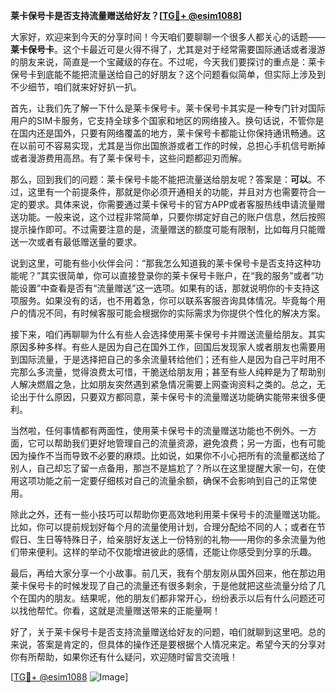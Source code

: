 **莱卡保号卡是否支持流量赠送给好友？[[TG💪+ @esim1088](https://t.me/s/esim1088)]**

大家好，欢迎来到今天的分享时间！今天咱们要聊聊一个很多人都关心的话题——**莱卡保号卡**。这个卡最近可是火得不得了，尤其是对于经常需要国际通话或者漫游的朋友来说，简直是一个宝藏级的存在。不过呢，今天我们要探讨的重点是：莱卡保号卡到底能不能把流量送给自己的好朋友？这个问题看似简单，但实际上涉及到不少细节，咱们就来好好扒一扒。

首先，让我们先了解一下什么是莱卡保号卡。莱卡保号卡其实是一种专门针对国际用户的SIM卡服务，它支持全球多个国家和地区的网络接入。换句话说，不管你是在国内还是国外，只要有网络覆盖的地方，莱卡保号卡都能让你保持通讯畅通。这在以前可不容易实现，尤其是当你出国旅游或者工作的时候，总担心手机信号断掉或者漫游费用高昂。有了莱卡保号卡，这些问题都迎刃而解。

那么，回到我们的问题：莱卡保号卡能不能把流量送给朋友呢？答案是：**可以**。不过，这里有一个前提条件，那就是你必须开通相关的功能，并且对方也需要符合一定的要求。具体来说，你需要通过莱卡保号卡的官方APP或者客服热线申请流量赠送功能。一般来说，这个过程非常简单，只要你绑定好自己的账户信息，然后按照提示操作即可。不过需要注意的是，流量赠送的额度可能有限制，比如每月只能赠送一次或者有最低赠送量的要求。

说到这里，可能有些小伙伴会问：“那我怎么知道我的莱卡保号卡是否支持这种功能呢？”其实很简单，你可以直接登录你的莱卡保号卡账户，在“我的服务”或者“功能设置”中查看是否有“流量赠送”这一选项。如果有的话，那就说明你的卡支持这项服务。如果没有的话，也不用着急，你可以联系客服咨询具体情况。毕竟每个用户的情况不同，有时候客服可能会根据你的实际需求为你提供个性化的解决方案。

接下来，咱们再聊聊为什么有些人会选择使用莱卡保号卡并赠送流量给朋友。其实原因多种多样。有些人是因为自己在国外工作，回国后发现家人或者朋友也需要用到国际流量，于是选择把自己的多余流量转给他们；还有些人是因为自己平时用不完那么多流量，觉得浪费太可惜，干脆送给朋友用；甚至有些人纯粹是为了帮助别人解决燃眉之急，比如朋友突然遇到紧急情况需要上网查询资料之类的。总之，无论出于什么原因，只要双方都同意，莱卡保号卡的流量赠送功能确实能带来很多便利。

当然啦，任何事情都有两面性，使用莱卡保号卡的流量赠送功能也不例外。一方面，它可以帮助我们更好地管理自己的流量资源，避免浪费；另一方面，也有可能因为操作不当而导致不必要的麻烦。比如说，如果你不小心把所有的流量都送给了别人，自己却忘了留一点备用，那岂不是尴尬了？所以在这里提醒大家一句，在使用这项功能之前一定要仔细核对自己的流量余额，确保不会影响到自己的正常使用。

除此之外，还有一些小技巧可以帮助你更高效地利用莱卡保号卡的流量赠送功能。比如，你可以提前规划好每个月的流量使用计划，合理分配给不同的人；或者在节假日、生日等特殊日子，给亲朋好友送上一份特别的礼物——用你的多余流量为他们带来便利。这样的举动不仅能增进彼此的感情，还能让你感受到分享的乐趣。

最后，再给大家分享一个小故事。前几天，我有个朋友刚从国外回来，他在那边用莱卡保号卡的时候发现了自己的流量还有很多剩余，于是他就把这些流量分给了几个在国内的朋友。结果呢，他的朋友们都非常开心，纷纷表示以后有什么问题还可以找他帮忙。你看，这就是流量赠送带来的正能量啊！

好了，关于莱卡保号卡是否支持流量赠送给好友的问题，咱们就聊到这里吧。总的来说，答案是肯定的，但具体的操作还是要根据个人情况来定。希望今天的分享对你有所帮助，如果你还有什么疑问，欢迎随时留言交流哦！

[[TG💪+ @esim1088](https://t.me/s/esim1088) ![Image](https://i.postimg.cc/4NQfJmqS/Snipaste-2025-05-13-00-14-12.png)]